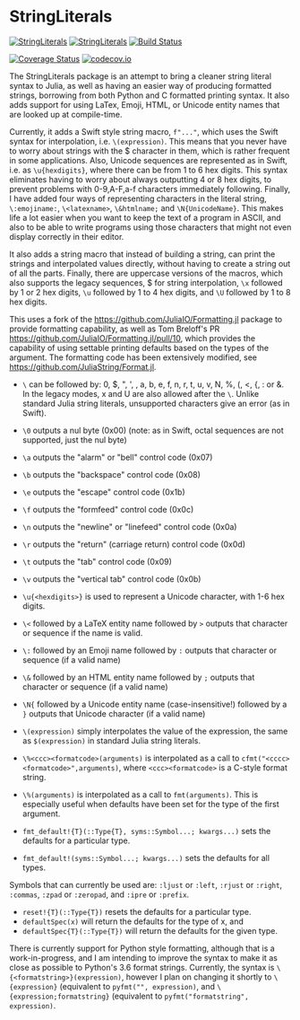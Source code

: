 # StringLiterals

[![StringLiterals](http://pkg.julialang.org/badges/StringLiterals_0.6.svg)](http://pkg.julialang.org/detail/StringLiterals)
[![StringLiterals](http://pkg.julialang.org/badges/StringLiterals_0.7.svg)](http://pkg.julialang.org/detail/StringLiterals)
[![Build Status](https://travis-ci.org/JuliaString/StringLiterals.jl.svg?branch=master)](https://travis-ci.org/JuliaString/StringLiterals.jl)

[![Coverage Status](https://coveralls.io/repos/github/JuliaString/StringLiterals.jl/badge.svg?branch=master)](https://coveralls.io/github/JuliaString/StringLiterals.jl?branch=master)
[![codecov.io](http://codecov.io/github/JuliaString/StringLiterals.jl/coverage.svg?branch=master)](http://codecov.io/github/JuliaString/StringLiterals.jl?branch=master)

The StringLiterals package is an attempt to bring a cleaner string literal syntax to Julia, as well as having an easier way of producing formatted strings, borrowing from both Python and C formatted printing syntax.  It also adds support for using LaTex, Emoji, HTML, or Unicode entity names that are looked up at compile-time.

Currently, it adds a Swift style string macro, `f"..."`, which uses the Swift syntax for
interpolation, i.e. `\(expression)`.  This means that you never have to worry about strings with
the $ character in them, which is rather frequent in some applications.
Also, Unicode sequences are represented as in Swift, i.e. as `\u{hexdigits}`, where there
can be from 1 to 6 hex digits. This syntax eliminates having to worry about always outputting
4 or 8 hex digits, to prevent problems with 0-9,A-F,a-f characters immediately following.
Finally, I have added four ways of representing characters in the literal string,
`\:emojiname:`, `\<latexname>`, `\&htmlname;` and `\N{UnicodeName}`.
This makes life a lot easier when you want to keep the text of a program in ASCII, and
also to be able to write programs using those characters that might not even display
correctly in their editor.

It also adds a string macro that instead of building a string, can print the strings and interpolated values directly, without having to create a string out of all the parts.
Finally, there are uppercase versions of the macros, which also supports the legacy sequences, $ for string interpolation, `\x` followed by 1 or 2 hex digits, `\u` followed by 1 to 4 hex digits, and `\U` followed by 1 to 8 hex digits.

This uses a fork of the https://github.com/JuliaIO/Formatting.jl package to provide formatting capability, as well as Tom Breloff's PR https://github.com/JuliaIO/Formatting.jl/pull/10, which provides the capability of using settable printing defaults based on the types of the argument.
The formatting code has been extensively modified, see https://github.com/JuliaString/Format.jl.

* `\` can be followed by: 0, $, ", ', \, a, b, e, f, n, r, t, u, v, N, %, (, <, {, : or &.
In the legacy modes, x and U are also allowed after the `\`.
Unlike standard Julia string literals, unsupported characters give an error (as in Swift).

* `\0` outputs a nul byte (0x00) (note: as in Swift, octal sequences are not supported, just the nul byte)
* `\a` outputs the "alarm" or "bell" control code (0x07)
* `\b` outputs the "backspace" control code (0x08)
* `\e` outputs the "escape" control code (0x1b)
* `\f` outputs the "formfeed" control code (0x0c)
* `\n` outputs the "newline" or "linefeed" control code (0x0a)
* `\r` outputs the "return" (carriage return) control code (0x0d)
* `\t` outputs the "tab" control code (0x09)
* `\v` outputs the "vertical tab" control code (0x0b)

* `\u{<hexdigits>}` is used to represent a Unicode character, with 1-6 hex digits.
* `\<` followed by a LaTeX entity name followed by `>` outputs that character or sequence if the name is valid.
* `\:` followed by an Emoji name followed by `:` outputs that character or sequence (if a valid name)
* `\&` followed by an HTML entity name followed by `;` outputs that character or sequence (if a valid name)
* `\N{` followed by a Unicode entity name (case-insensitive!) followed by a `}` outputs that Unicode character (if a valid name)

* `\(expression)` simply interpolates the value of the expression, the same as `$(expression)` in standard Julia string literals.
* `\%<ccc><formatcode>(arguments)` is interpolated as a call to `cfmt("<cccc><formatcode>",arguments)`, where `<ccc><formatcode>` is a C-style format string.

* `\%(arguments)` is interpolated as a call to `fmt(arguments)`.
This is especially useful when defaults have been set for the type of the first argument.

* `fmt_default!{T}(::Type{T}, syms::Symbol...; kwargs...)` sets the defaults for a particular type.
* `fmt_default!(syms::Symbol...; kwargs...)` sets the defaults for all types.

Symbols that can currently be used are: `:ljust` or `:left`, `:rjust` or `:right`, `:commas`, `:zpad` or `:zeropad`, and `:ipre` or `:prefix`.
* `reset!{T}(::Type{T})` resets the defaults for a particular type.
* `defaultSpec(x)` will return the defaults for the type of x, and
* `defaultSpec{T}(::Type{T})` will return the defaults for the given type.

There is currently support for Python style formatting, although that is a work-in-progress,
and I am intending to improve the syntax to make it as close as possible to Python's 3.6 format strings.
Currently, the syntax is `\{<formatstring>}(expression)`, however I plan on changing it shortly to `\{expression}` (equivalent to `pyfmt("", expression)`, and `\{expression;formatstring}` (equivalent to `pyfmt("formatstring", expression)`.
